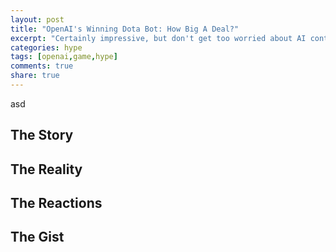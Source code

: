 ```yaml
---
layout: post
title: "OpenAI's Winning Dota Bot: How Big A Deal?"
excerpt: "Certainly impressive, but don't get too worried about AI controlling armies just yet."
categories: hype
tags: [openai,game,hype]
comments: true
share: true
---
```

asd
## The Story

## The Reality

## The Reactions

## The Gist
